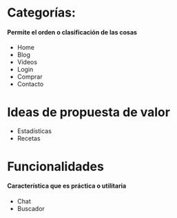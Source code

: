 # Categorías: 
#### Permite el orden o clasificación de las cosas
* Home
* Blog
* Videos
* Login
* Comprar
* Contacto

# Ideas de propuesta de valor
* Estadísticas
* Recetas

# Funcionalidades
#### Característica que es práctica o utilitaria
* Chat
* Buscador

